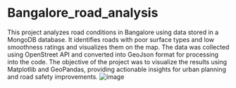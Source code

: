 # Bangalore_road_analysis
This project analyzes road conditions in Bangalore using data stored in a MongoDB database. It identifies roads with poor surface types and low smoothness ratings and visualizes them on the map. The data was collected using OpenStreet API and converted into GeoJson format for processing into the code.
The objective of the project was to visualize the results using Matplotlib and GeoPandas, providing actionable insights for urban planning and road safety improvements.
![image](https://github.com/user-attachments/assets/926efd46-26a8-4d96-99f2-3dd3963d09b9)


